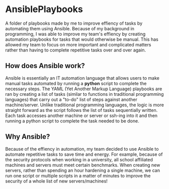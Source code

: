 # AnsiblePlaybooks
A folder of playbooks made by me to improve effiency of tasks by automating them using Ansible. Because of my background in programming, I was able to improve my team's effiency by creating automation playbooks for tasks that would otherwise be manual. This has allowed my team to focus on more important and complicated matters rather than having to complete repetitive tasks over and over again.

## How does Ansible work?
Ansible is essentially an IT automation language that allows users to make manual tasks automated by running a **python** script to complete the necessary steps. The YAML (Yet Another Markup Language) playbooks are ran by creating a list of tasks (similar to functions in traditional programming languages) that carry out a "to-do" list of steps against another machine/server. Unlike traditional programming languages, the logic is more straight forward as the script follows the list of tasks sequentially written. Each task accesses another machine or server or ssh-ing into it and then running a python script to complete the task needed to be done.

## Why Ansible?
Because of the effiency in automation, my team decided to use Ansible to automate repetitive tasks to save time and energy. For example, because of the security protocols when working in a university, all school affiliated machines and servers must meet certain benchmarks. When creating new servers, rather than spending an hour hardening a single machine, we can run one script or multiple scripts in a matter of minutes to improve the security of a whole list of new servers/machines!
